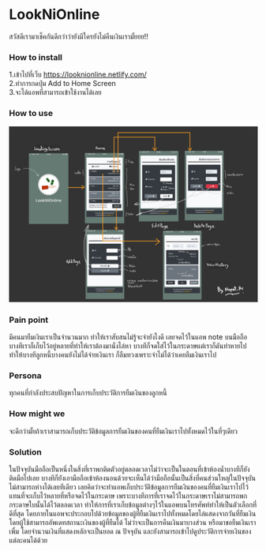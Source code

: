 # LookNiOnline
สวัสดีเรามาเช็คกันดีกว่าว่ายังมีใครยังไม่คืนเงินเรามั้ยยย!!<br>

### How to install
1.เข้าไปที่เว็บ https://looknionline.netlify.com/ <br>
2.ทำการกดปุ่ม Add to Home Screen <br>
3.จะได้แอพที่สามารถเข้าใช้งานได้เลย <br>

### How to use
<img src="https://github.com/NAPATKRUP/LookNiOnline/blob/master/Overview/E15DE9BB-6FFB-4E2E-84BD-582079891D08.jpeg">

### Pain point
มีคนมายืมเงินเราเป็นจำนวนมาก ทำให้เราสับสนไม่รู้จะจำยังไงดี เลยจดไว้ในแอพ note บนมือถือบางทีเราก็เก็บไว้อยู่หลายที่ทำให้เราต้องมานั่งไล่หา บางทีก็จดใส่ไว้ในกระดาษแต่เราก็ดันทำหายไปทำให้บางทีลูกหนี้บางคนยังไม่ได้จ่ายเงินเรา ก็ลืมทวงเพราะจำไม่ได้ว่าเคยลืมเงินเราไป

### Persona
ทุกคนที่กำลังประสบปัญหาในการเก็บประวัติการยืมเงินของลูกหนี้

### How might we
จะดีกว่ามั้ยถ้าเราสามารถเก็บประวัติข้อมูลการยืมเงินของคนที่ยืมเงินเราไปทั้งหมดไว้ในที่ๆเดียว

### Solution
ในปัจจุบันมือถือเป็นหนึ่งในสิ่งที่เราพกติดตัวอยู่ตลอดเวลาไม่ว่าจะเป็นในตอนที่เข้าห้องน้ำบางทีก็ยังติดมือไปเลย บางทีก็ยังเอามือถือเข้าห้องนอนด้วยจะเห็นได้ว่ามือถือนั้นเป็นสิ่งที่คนส่วนใหญ่ในปัจจุบันไม่สามารถห่างได้เลยทีเดียว เลยคิดว่าจะทำแอพเก็บประวัติข้อมูลการยืมเงินของคนที่ยืมเงินเราไปไว้แทนที่จะเก็บไว้หลายที่หรือจดไว้ในกระดาษ เพราะบางทีการที่เราจดไว้ในกระดาษเราไม่สามารถพกกระดาษใบนั้นได้ไว้ตลอดเวลา ทำให้การที่เราเก็บข้อมูลต่างๆไว้ในแอพบนโทรศัพท์ทำให้เป็นตัวเลือกที่ดีที่สุด โดยภายในแอพจะประกอบไปด้วยข้อมูลของผู้ที่ยืมเงินเราไปทั้งหมดโดยไล่แสดงจากวันที่ยืมเงิน โดยผู้ใช้สามารถอัพเดทสถานะเงินของผู้ที่ยืมได้ ไม่ว่าจะเป็นการคืนเงินมาบางส่วน หรือมาขอยืมเงินเราเพื่ม โดยจำนวนเงินที่แสดงหลักจะเป็นยอด ณ ปัจจุบัน และยังสามารถเข้าไปดูประวัติการจ่ายเงินของแต่ละคนได้ด้วย
